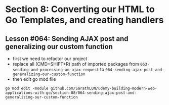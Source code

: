 # Section 8: Converting our HTML to Go Templates, and creating handlers

## Lesson #064: Sending AJAX post and generalizing our custom function

- first we need to refactor our project
- replace all (CMD+SHIFT+R) path of imported packages from `063-sending-and-processing-an-ajax-request` to `064-sending-ajax-post-and-generalizing-our-custom-function`
- then edit go mod file

```shell
go mod edit -module github.com/SarathLUN/udemy-building-modern-web-applications-with-go/section-08/064-sending-ajax-post-and-generalizing-our-custom-function
```
